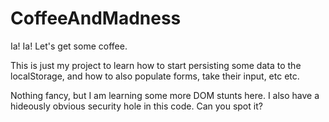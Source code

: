 # CoffeeAndMadness
Ia! Ia! Let's get some coffee.

This is just my project to learn how to start persisting some data to the localStorage, and how to also populate forms, take their input, etc etc.

Nothing fancy, but I am learning some more DOM stunts here. I also have a hideously obvious security hole in this code. Can you spot it?
